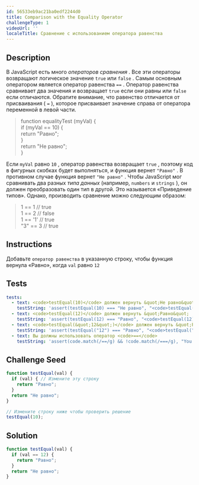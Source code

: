 ```yaml
---
id: 56533eb9ac21ba0edf2244d0
title: Comparison with the Equality Operator
challengeType: 1
videoUrl: ''
localeTitle: Сравнение с использованием оператора равенства
---
```


## Description
<section id="description"> В JavaScript есть много <dfn>операторов сравнения</dfn> . Все эти операторы возвращают логическое значение <code>true</code> или <code>false</code> . Самым основным оператором является оператор равенства <code>==</code> . Оператор равенства сравнивает два значения и возвращает <code>true</code> если они равны или <code>false</code> если отличаются. Обратите внимание, что равенство отличается от присваивания ( <code>=</code> ), которое присваивает значение справа от оператора переменной в левой части. <blockquote> function equalityTest (myVal) { <br> if (myVal == 10) { <br> return "Равно"; <br> } <br> return "Не равно"; <br> } </blockquote> Если <code>myVal</code> равно <code>10</code> , оператор равенства возвращает <code>true</code> , поэтому код в фигурных скобках будет выполняться, и функция вернет <code>&quot;Равно&quot;</code> . В противном случае функция вернет <code>&quot;Не равно&quot;</code> . Чтобы JavaScript мог сравнивать два разных <em>типа данных</em> (например, <code>numbers</code> и <code>strings</code> ), он должен преобразовать один тип в другой. Это называется «Приведение типов». Однако, производить сравнение можно следующим образом: <blockquote> 1 == 1 // true <br> 1 == 2 // false <br> 1 == &#39;1&#39; // true <br> &quot;3&quot; == 3 // true </blockquote></section>

## Instructions
<section id="instructions"> Добавьте <code>оператор равенства</code> в указанную строку, чтобы функция вернула «Равно», когда <code>val</code> равно <code>12</code> </section>

## Tests
<section id='tests'>

```yml
tests:
  - text: <code>testEqual(10)</code> должен вернуть &quot;Не равно&quot;
    testString: 'assert(testEqual(10) === "Не равно", "<code>testEqual(10)</code> should return "Не равно"");'
  - text: <code>testEqual(12)</code> должен вернуть &quot;Равно&quot;
    testString: 'assert(testEqual(12) === "Равно", "<code>testEqual(12)</code> should return "Равно"");'
  - text: <code>testEqual(&quot;12&quot;)</code> должен вернуть &quot;Равно&quot;
    testString: 'assert(testEqual("12") === "Равно", "<code>testEqual("12")</code> should return "Равно"");'
  - text: Вы должны использовать оператор <code>==</code>
    testString: 'assert(code.match(/==/g) && !code.match(/===/g), "You should use the <code>==</code> operator");'

```

</section>

## Challenge Seed
<section id='challengeSeed'>

<div id='js-seed'>

```js
function testEqual(val) {
  if (val) { // Измените эту строку
    return "Равно";
  }
  return "Не равно";
}

// Измените строку ниже чтобы проверить решение
testEqual(10);

```

</div>



</section>

## Solution
<section id='solution'>

```js
function testEqual(val) {
  if (val == 12) {
    return "Равно";
  }
  return "Не равно";
}
```
</section>
